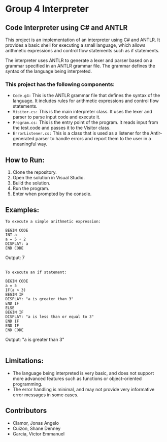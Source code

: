 # Group 4 Interpreter
## Code Interpreter using C# and ANTLR

This project is an implementation of an interpreter using C# and ANTLR. It provides a basic shell for executing a small language, which allows arithmetic expressions and control flow statements such as if statements.

The interpreter uses ANTLR to generate a lexer and parser based on a grammar specified in an ANTLR grammar file. The grammar defines the syntax of the language being interpreted.

### This project has the following components:

* `Code.g4:` This is the ANTLR grammar file that defines the syntax of the language. It includes rules for arithmetic expressions and control flow statements.
* `Visitor.cs:` This is the main interpreter class. It uses the lexer and parser to parse input code and execute it.
* `Program.cs:` This is the entry point of the program. It reads input from the test.code and passes it to the Visitor class.
* `ErrorListener.cs:` This is a class that is used as a listener for the Antlr-generated parser to handle errors and report them to the user in a meaningful way.

## How to Run:

1. Clone the repository.
2. Open the solution in Visual Studio.
3. Build the solution.
4. Run the program.
5. Enter  when prompted by the console.

## Examples:

`To execute a simple arithmetic expression:`

```
BEGIN CODE
INT a
a = 5 + 2
DISPLAY: a
END CODE
```

Output: 7
<br/>
<br/>

`To execute an if statement:`
```
BEGIN CODE
a = 5
IF(a > 3)
BEGIN IF
DISPLAY: "a is greater than 3"
END IF
ELSE
BEGIN IF
DISPLAY: "a is less than or equal to 3"
END IF
END IF
END CODE
```

Output: "a is greater than 3"
<br/>
<br/>

## Limitations:

* The language being interpreted is very basic, and does not support more advanced features such as functions or object-oriented programming.
* The error handling is minimal, and may not provide very informative error messages in some cases.

## Contributors
* Clamor, Jonas Angelo
* Cuizon, Shane Denney
* Garcia, Victor Emmanuel